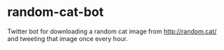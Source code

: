 # random-cat-bot
Twitter bot for downloading a random cat image from http://random.cat/ and tweeting that image once every hour.